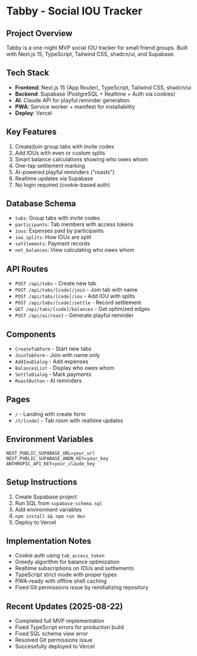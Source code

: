 # Tabby - Social IOU Tracker

## Project Overview
Tabby is a one-night MVP social IOU tracker for small friend groups. Built with Next.js 15, TypeScript, Tailwind CSS, shadcn/ui, and Supabase.

## Tech Stack
- **Frontend**: Next.js 15 (App Router), TypeScript, Tailwind CSS, shadcn/ui
- **Backend**: Supabase (PostgreSQL + Realtime + Auth via cookies)
- **AI**: Claude API for playful reminder generation
- **PWA**: Service worker + manifest for installability
- **Deploy**: Vercel

## Key Features
1. Create/join group tabs with invite codes
2. Add IOUs with even or custom splits
3. Smart balance calculations showing who owes whom
4. One-tap settlement marking
5. AI-powered playful reminders ("roasts")
6. Realtime updates via Supabase
7. No login required (cookie-based auth)

## Database Schema
- `tabs`: Group tabs with invite codes
- `participants`: Tab members with access tokens
- `ious`: Expenses paid by participants
- `iou_splits`: How IOUs are split
- `settlements`: Payment records
- `net_balances`: View calculating who owes whom

## API Routes
- `POST /api/tabs` - Create new tab
- `POST /api/tabs/[code]/join` - Join tab with name
- `POST /api/tabs/[code]/iou` - Add IOU with splits
- `POST /api/tabs/[code]/settle` - Record settlement
- `GET /api/tabs/[code]/balances` - Get optimized edges
- `POST /api/ai/roast` - Generate playful reminder

## Components
- `CreateTabForm` - Start new tabs
- `JoinTabForm` - Join with name only
- `AddIouDialog` - Add expenses
- `BalancesList` - Display who owes whom
- `SettleDialog` - Mark payments
- `RoastButton` - AI reminders

## Pages
- `/` - Landing with create form
- `/t/[code]` - Tab room with realtime updates

## Environment Variables
```
NEXT_PUBLIC_SUPABASE_URL=your_url
NEXT_PUBLIC_SUPABASE_ANON_KEY=your_key
ANTHROPIC_API_KEY=your_claude_key
```

## Setup Instructions
1. Create Supabase project
2. Run SQL from `supabase-schema.sql`
3. Add environment variables
4. `npm install && npm run dev`
5. Deploy to Vercel

## Implementation Notes
- Cookie auth using `tab_access_token`
- Greedy algorithm for balance optimization
- Realtime subscriptions on IOUs and settlements
- TypeScript strict mode with proper types
- PWA-ready with offline shell caching
- Fixed Git permissions issue by reinitializing repository

## Recent Updates (2025-08-22)
- Completed full MVP implementation
- Fixed TypeScript errors for production build
- Fixed SQL schema view error
- Resolved Git permissions issue
- Successfully deployed to Vercel